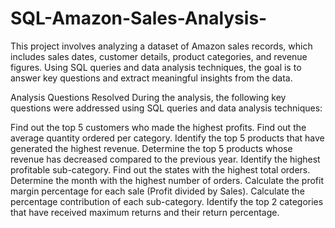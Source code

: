 # SQL-Amazon-Sales-Analysis-

This project involves analyzing a dataset of Amazon sales records, which includes sales dates, customer details, product categories, and revenue figures. Using SQL queries and data analysis techniques, the goal is to answer key questions and extract meaningful insights from the data.

Analysis Questions Resolved
During the analysis, the following key questions were addressed using SQL queries and data analysis techniques:

Find out the top 5 customers who made the highest profits.
Find out the average quantity ordered per category.
Identify the top 5 products that have generated the highest revenue.
Determine the top 5 products whose revenue has decreased compared to the previous year.
Identify the highest profitable sub-category.
Find out the states with the highest total orders.
Determine the month with the highest number of orders.
Calculate the profit margin percentage for each sale (Profit divided by Sales).
Calculate the percentage contribution of each sub-category.
Identify the top 2 categories that have received maximum returns and their return percentage.
